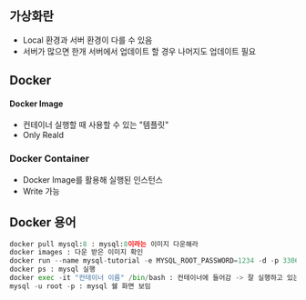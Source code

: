 ## 가상화란
* Local 환경과 서버 환경이 다를 수 있음
* 서버가 많으면 한개 서버에서 업데이트 할 경우 나머지도 업데이트 필요

## Docker
#### Docker Image
* 컨테이너 실행할 때 사용할 수 있는 "템플릿"
* Only Reald

### Docker Container
* Docker Image를 활용해 실행된 인스턴스
* Write 가능


## Docker 용어
```python
docker pull mysql:8 : mysql:8이라는 이미지 다운해라
docker images : 다운 받은 이미지 확인
docker run --name mysql-tutorial -e MYSQL_ROOT_PASSWORD=1234 -d -p 3306:3306 mysql:8 : 이름 : mysql-tutorial, 비밀번호:1234, -d : 백그라운드 모드(docker 꺼도 작동 됨), -p : 포트 번호
docker ps : mysql 실행
docker exec -it "컨테이너 이름" /bin/bash : 컨테이너에 들어감 -> 잘 실행하고 있는지 확인 가능
mysql -u root -p : mysql 쉘 화면 보임

```

